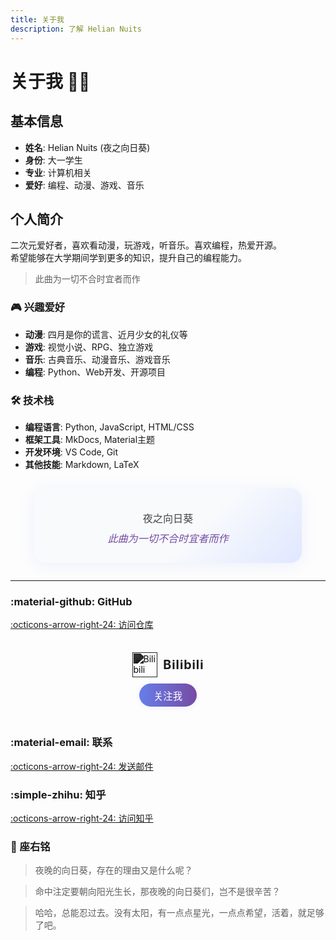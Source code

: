 ```yaml
---
title: 关于我
description: 了解 Helian Nuits
---
```


# 关于我 👨‍💻

<div class="grid" markdown>

<div class="card" markdown>

## 基本信息

- **姓名**: Helian Nuits (夜之向日葵)
- **身份**: 大一学生
- **专业**: 计算机相关
- **爱好**: 编程、动漫、游戏、音乐

</div>

<div class="card" markdown>

## 个人简介

二次元爱好者，喜欢看动漫，玩游戏，听音乐。喜欢编程，热爱开源。  
希望能够在大学期间学到更多的知识，提升自己的编程能力。

> 此曲为一切不合时宜者而作

</div>

</div>

<div class="grid" markdown>

<div class="card" markdown>

### 🎮 兴趣爱好

- **动漫**: 四月是你的谎言、近月少女的礼仪等
- **游戏**: 视觉小说、RPG、独立游戏
- **音乐**: 古典音乐、动漫音乐、游戏音乐
- **编程**: Python、Web开发、开源项目

</div>

<div class="card" markdown>

### 🛠️ 技术栈

- **编程语言**: Python, JavaScript, HTML/CSS
- **框架工具**: MkDocs, Material主题
- **开发环境**: VS Code, Git
- **其他技能**: Markdown, LaTeX

</div>

</div>

<div class="card" style="max-width: 400px; margin: 2em auto; padding: 2em 1em; background: linear-gradient(135deg, #f8fafc 60%, #e0e7ff 100%); border-radius: 18px; box-shadow: 0 4px 24px rgba(102,126,234,0.10); display: flex; flex-direction: column; align-items: center;">
  <div style="font-size: 1.15em; color: #444; font-weight: 500; text-align: center; margin-top: 0.5em;">
    夜之向日葵<br>
    <span style="display:inline-block; margin-top:0.5em; color:#764ba2; font-style:italic; font-size:1em; font-weight:400;">
      此曲为一切不合时宜者而作
    </span>
  </div>
</div>

---

<div class="grid" markdown>

<div class="card" markdown>

### :material-github: GitHub

[:octicons-arrow-right-24: 访问仓库](https://github.com/SXP-Simon/HelianNuits)

</div>

<div class="card" style="display: flex; align-items: center; justify-content: center; flex-direction: column; padding: 1.5em 0;">
  <div style="display: flex; align-items: center; gap: 0.7em; margin-bottom: 0.7em;">
    <img src="https://cdn.jsdelivr.net/npm/simple-icons@v11/icons/bilibili.svg" alt="Bilibili" width="40" style="filter: grayscale(1) brightness(0.2);" />
    <span style="font-size: 1.4em; font-weight: bold; letter-spacing: 1px;">Bilibili</span>
  </div>
  <a href="https://space.bilibili.com/609923881" target="_blank" style="display: inline-block; background: linear-gradient(90deg, #667eea 0%, #764ba2 100%); color: #fff; padding: 0.5em 1.5em; border-radius: 20px; font-size: 1.1em; font-weight: 500; text-decoration: none; box-shadow: 0 2px 8px rgba(102,126,234,0.10); transition: background 0.3s;">
    关注我
  </a>
</div>

<div class="card" markdown>

### :material-email: 联系

[:octicons-arrow-right-24: 发送邮件](mailto:Nighthelianthus@email.ncu.edu.cn)

</div>

<div class="card" markdown>

### :simple-zhihu: 知乎

[:octicons-arrow-right-24: 访问知乎](https://www.zhihu.com/people/29-79-68-57-27)

</div>

</div>

<div class="grid" markdown>

<div class="card" markdown>

### 🌟 座右铭

> 夜晚的向日葵，存在的理由又是什么呢？

> 命中注定要朝向阳光生长，那夜晚的向日葵们，岂不是很辛苦？

> 哈哈，总能忍过去。没有太阳，有一点点星光，一点点希望，活着，就足够了吧。

</div>

</div>
